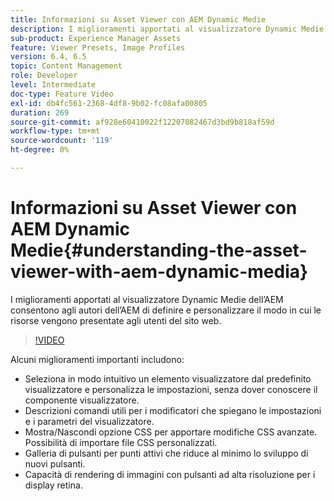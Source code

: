 ```yaml
---
title: Informazioni su Asset Viewer con AEM Dynamic Medie
description: I miglioramenti apportati al visualizzatore Dynamic Medie dell’AEM consentono agli autori dell’AEM di definire e personalizzare il modo in cui le risorse vengono presentate agli utenti del sito web.
sub-product: Experience Manager Assets
feature: Viewer Presets, Image Profiles
version: 6.4, 6.5
topic: Content Management
role: Developer
level: Intermediate
doc-type: Feature Video
exl-id: db4fc561-2368-4df8-9b02-fc08afa00805
duration: 269
source-git-commit: af928e60410022f12207082467d3bd9b818af59d
workflow-type: tm+mt
source-wordcount: '119'
ht-degree: 0%

---
```


# Informazioni su Asset Viewer con AEM Dynamic Medie{#understanding-the-asset-viewer-with-aem-dynamic-media}

I miglioramenti apportati al visualizzatore Dynamic Medie dell’AEM consentono agli autori dell’AEM di definire e personalizzare il modo in cui le risorse vengono presentate agli utenti del sito web.

>[!VIDEO](https://video.tv.adobe.com/v/17783?quality=12&learn=on)

Alcuni miglioramenti importanti includono:

* Seleziona in modo intuitivo un elemento visualizzatore dal predefinito visualizzatore e personalizza le impostazioni, senza dover conoscere il componente visualizzatore.
* Descrizioni comandi utili per i modificatori che spiegano le impostazioni e i parametri del visualizzatore.
* Mostra/Nascondi opzione CSS per apportare modifiche CSS avanzate. Possibilità di importare file CSS personalizzati.
* Galleria di pulsanti per punti attivi che riduce al minimo lo sviluppo di nuovi pulsanti.
* Capacità di rendering di immagini con pulsanti ad alta risoluzione per i display retina.
